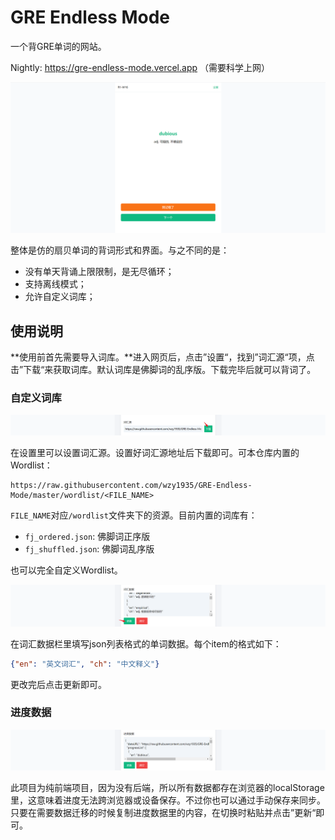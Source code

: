 # GRE Endless Mode

一个背GRE单词的网站。

Nightly: https://gre-endless-mode.vercel.app （需要科学上网）

![image-20221104224442508](./assets/image-20221104224442508.png)

整体是仿的扇贝单词的背词形式和界面。与之不同的是：

- 没有单天背诵上限限制，是无尽循环；
- 支持离线模式；
- 允许自定义词库；



## 使用说明

**使用前首先需要导入词库。**进入网页后，点击”设置“，找到”词汇源“项，点击”下载“来获取词库。默认词库是佛脚词的乱序版。下载完毕后就可以背词了。



### 自定义词库

![image-20221104230030565](./assets/image-20221104230030565.png)

在设置里可以设置词汇源。设置好词汇源地址后下载即可。可本仓库内置的Wordlist：

```
https://raw.githubusercontent.com/wzy1935/GRE-Endless-Mode/master/wordlist/<FILE_NAME>
```

`FILE_NAME`对应`/wordlist`文件夹下的资源。目前内置的词库有：

- `fj_ordered.json`: 佛脚词正序版
- `fj_shuffled.json`: 佛脚词乱序版



也可以完全自定义Wordlist。

![image-20221104230009403](./assets/image-20221104230009403.png)

在词汇数据栏里填写json列表格式的单词数据。每个item的格式如下：

```json
{"en": "英文词汇", "ch": "中文释义"}
```

更改完后点击更新即可。



### 进度数据

![image-20221104230627972](./assets/image-20221104230627972.png)

此项目为纯前端项目，因为没有后端，所以所有数据都存在浏览器的localStorage里，这意味着进度无法跨浏览器或设备保存。不过你也可以通过手动保存来同步。只要在需要数据迁移的时候复制进度数据里的内容，在切换时粘贴并点击”更新“即可。